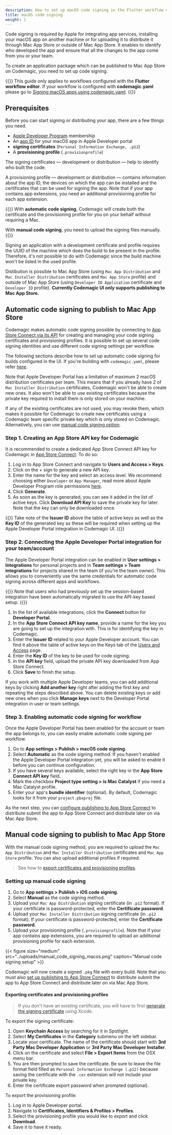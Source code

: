 ```yaml
---
description: How to set up macOS code signing in the Flutter workflow editor
title: macOS code signing
weight: 1
---
```


Code signing is required by Apple for integrating app services, installing your macOS app on another machine or for uploading it to distribute it through Mac App Store or outside of Mac App Store. It enables to identify who developed the app and ensure that all the changes to the app come from you or your team.

To create an application package which can be published to Mac App Store on Codemagic, you need to set up code signing.

{{<notebox>}}
This guide only applies to workflows configured with the **Flutter workflow editor**. If your workflow is configured with **codemagic.yaml** please go to [Signing macOS apps using codemagic.yaml](../code-signing-yaml/signing-macos).
{{</notebox>}}

## Prerequisites

Before you can start signing or distributing your app, there are a few things you need.

* [Apple Developer Program](https://developer.apple.com/programs/enroll/) membership
* An [app ID](https://developer.apple.com/account/resources/identifiers/bundleId/add/) for your macOS app in Apple Developer portal
* **signing certificates** (`Personal Information Exchange, .p12`)
* A **provisioning profile** (`.provisionprofile`)

The signing certificates — development or distribution — help to identify who built the code.

A provisioning profile — development or distribution — contains information about the app ID, the devices on which the app can be installed and the certificates that can be used for signing the app. Note that if your app contains app extensions, you need an additional provisioning profile for each app extension.

{{<notebox >}}
With **automatic code signing**, Codemagic will create both the certificate and the provisioning profile for you on your behalf without requiring a Mac.

With **manual code signing**, you need to upload the signing files manually.
{{</notebox>}}

Signing an application with a development certificate and profile requires the UUID of the machine which does the build to be present in the profile. Therefore, it's not possible to do with Codemagic since the build machine won't be listed in the used profile.

Distibution is possible to Mac App Store (using `Mac App Distribution` and `Mac Installer Distribution` certificates and `Mac App Store` profile) and outside of Mac App Store (using `Developer ID Application` certificate and `Developer ID` profile). **Currently Codemagic UI only supports publishing to Mac App Store.**

## Automatic code signing to publish to Mac App Store

Codemagic makes automatic code signing possible by connecting to [App Store Connect via its API](https://developer.apple.com/app-store-connect/api/) for creating and managing your code signing certificates and provisioning profiles. It is possible to set up several code signing identities and use different code signing settings per workflow.

The following sections describe how to set up automatic code signing for builds configured in the UI. If you're building with `codemagic.yaml`, please refer [here](../code-signing-yaml/signing-macos).

Note that Apple Developer Portal has a limitation of maximum 2 macOS distribution certificates per team. This means that if you already have 2 of `Mac Installer Distribution` certificates, Codemagic won't be able to create new ones. It also won't be able to use existing certificates because the private key required to install them is only stored on your machine.

If any of the existing certificates are not used, you may revoke them, which makes it possible for Codemagic to create new certificates using a Codemagic team specific private key which is only stored on Codemagic. Alternatively, you can use [manual code signing option](#manual-code-signing-to-publish-to-mac-app-store).

### Step 1. Creating an App Store API key for Codemagic

It is recommended to create a dedicated App Store Connect API key for Codemagic in [App Store Connect](https://appstoreconnect.apple.com/access/api). To do so:

1. Log in to App Store Connect and navigate to **Users and Access > Keys**.
2. Click on the + sign to generate a new API key.
3. Enter the name for the key and select an access level. We recommend choosing either `Developer` or `App Manager`, read more about Apple Developer Program role permissions [here](https://help.apple.com/app-store-connect/#/deve5f9a89d7).
4. Click **Generate**.
5. As soon as the key is generated, you can see it added in the list of active keys. Click **Download API Key** to save the private key for later. Note that the key can only be downloaded once.

{{<notebox >}}
Take note of the **Issuer ID** above the table of active keys as well as the **Key ID** of the generated key as these will be required when setting up the Apple Developer Portal integration in Codemagic UI.
{{</notebox>}}

### Step 2. Connecting the Apple Developer Portal integration for your team/account

The Apple Developer Portal integration can be enabled in **User settings > Integrations** for personal projects and in **Team settings > Team integrations** for projects shared in the team (if you're the team owner). This allows you to conveniently use the same credentials for automatic code signing across different apps and workflows.

{{<notebox >}}
Note that users who had previously set up the session-based integration have been automatically migrated to use the API-key based setup.
{{</notebox>}}

1. In the list of available integrations, click the **Connect** button for **Developer Portal**.
2. In the **App Store Connect API key name**, provide a name for the key you are going to set up the integration with. This is for identifying the key in Codemagic.
3. Enter the **Issuer ID** related to your Apple Developer account. You can find it above the table of active keys on the Keys tab of the [Users and Access](https://appstoreconnect.apple.com/access/api) page.
4. Enter the **Key ID** of the key to be used for code signing.
5. In the **API key** field, upload the private API key downloaded from App Store Connect.
6. Click **Save** to finish the setup.

If you work with multiple Apple Developer teams, you can add additional keys by clicking **Add another key** right after adding the first key and repeating the steps described above. You can delete existing keys or add new ones when you click **Manage keys** next to the Developer Portal integration in user or team settings.

### Step 3. Enabling automatic code signing for workflow

Once the Apple Developer Portal has been enabled for the account or team the app belongs to, you can easily enable automatic code signing per workflow.

1. Go to **App settings > Publish > macOS code signing**.
2. Select **Automatic** as the code signing method. If you haven't enabled the Apple Developer Portal integration yet, you will be asked to enable it before you can continue configuration.
3. If you have several keys available, select the right key in the **App Store Connect API key** field.
4. Mark the checkbox **Project type setting > is Mac Catalyst** if you need a Mac Catalyst profile.
7. Enter your app's **bundle identifier** (optional). By default, Codemagic looks for it from your `project.pbxproj` file.

As the next step, you can [configure publishing to App Store Connect](../publishing/publishing-to-app-store) to distribute submit the app to App Store Connect and distribute later on via Mac App Store.

## Manual code signing to publish to Mac App Store

With the manual code signing method, you are required to upload the `Mac App Distribution` and `Mac Installer Distribution` certificates and `Mac App Store` profile. You can also upload additional profiles if required.
>See how to [export certificates and provisioning profiles](#exporting-certificates-and-provisioning-profiles).

### Setting up manual code signing

1. Go to **App settings > Publish > iOS code signing**.
2. Select **Manual** as the code signing method.
3. Upload your `Mac App Distribution` signing certificate (in `.p12` format). If your certificate is password-protected, enter the **Certificate password**.
3. Upload your `Mac Installer Distribution` signing certificate (in `.p12` format). If your certificate is password-protected, enter the **Certificate password**.
4. Upload your provisioning profile (`.provisionprofile`). Note that if your app contains app extensions, you are required to upload an additional provisioning profile for each extension.

{{< figure size="medium" src="../uploads/manual_code_signing_macos.png" caption="Manual code signing setup" >}}

Codemagic will now create a signed `.pkg` file with every build. Note that you must also [set up publishing to App Store Connect](../publishing/publishing-to-app-store) to distribute submit the app to App Store Connect and distribute later on via Mac App Store.

#### Exporting certificates and provisioning profiles

>If you don't have an existing certificate, you will have to first [generate the signing certificate](https://help.apple.com/xcode/mac/current/#/dev154b28f09) using Xcode.

To export the signing certificate:

1. Open **Keychain Access** by searching for it in Spotlight.
2. Select **My Certificates** in the **Category** submenu on the left sidebar.
3. Locate your certificate. The name of the certificate should start with **3rd Party Mac Developer Application** or **3rd Party Mac Developer Installer**.
3. Click on the certificate and select **File > Export Items** from the OSX menu bar.
4. You are then prompted to save the certificate. Be sure to leave the file format field filled as `Personal Information Exchange (.p12)` because saving the certificate with the `.cer` extension will not include your private key.
5. Enter the certificate export password when prompted (optional).

To export the provisioning profile:

1. Log in to Apple Developer portal.
2. Navigate to **Certificates, Identifiers & Profiles > Profiles**.
3. Select the provisioning profile you would like to export and click **Download**.
4. Save it to have it ready.
